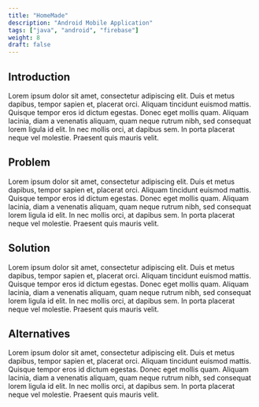 ```yaml
---
title: "HomeMade"
description: "Android Mobile Application"
tags: ["java", "android", "firebase"]
weight: 8
draft: false
---
```


## Introduction

Lorem ipsum dolor sit amet, consectetur adipiscing elit. Duis et metus dapibus, tempor sapien et, placerat orci. Aliquam tincidunt euismod mattis. Quisque tempor eros id dictum egestas. Donec eget mollis quam. Aliquam lacinia, diam a venenatis aliquam, quam neque rutrum nibh, sed consequat lorem ligula id elit. In nec mollis orci, at dapibus sem. In porta placerat neque vel molestie. Praesent quis mauris velit.


## Problem

Lorem ipsum dolor sit amet, consectetur adipiscing elit. Duis et metus dapibus, tempor sapien et, placerat orci. Aliquam tincidunt euismod mattis. Quisque tempor eros id dictum egestas. Donec eget mollis quam. Aliquam lacinia, diam a venenatis aliquam, quam neque rutrum nibh, sed consequat lorem ligula id elit. In nec mollis orci, at dapibus sem. In porta placerat neque vel molestie. Praesent quis mauris velit.


## Solution

Lorem ipsum dolor sit amet, consectetur adipiscing elit. Duis et metus dapibus, tempor sapien et, placerat orci. Aliquam tincidunt euismod mattis. Quisque tempor eros id dictum egestas. Donec eget mollis quam. Aliquam lacinia, diam a venenatis aliquam, quam neque rutrum nibh, sed consequat lorem ligula id elit. In nec mollis orci, at dapibus sem. In porta placerat neque vel molestie. Praesent quis mauris velit.


## Alternatives

Lorem ipsum dolor sit amet, consectetur adipiscing elit. Duis et metus dapibus, tempor sapien et, placerat orci. Aliquam tincidunt euismod mattis. Quisque tempor eros id dictum egestas. Donec eget mollis quam. Aliquam lacinia, diam a venenatis aliquam, quam neque rutrum nibh, sed consequat lorem ligula id elit. In nec mollis orci, at dapibus sem. In porta placerat neque vel molestie. Praesent quis mauris velit.
